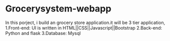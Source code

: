 # Grocerysystem-webapp
In this porject, i build an grocery store application.it will be 3 tier application,
1.Front-end: UI is written in HTML||CSS||Javascript||Bootstrap
2.Back-end: Python and flask
3.Database: Mysql
